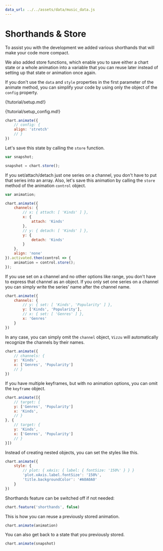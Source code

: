 ```yaml
---
data_url: ../../assets/data/music_data.js
---
```


# Shorthands & Store

To assist you with the development we added various shorthands that will make
your code more compact.

We also added store functions, which enable you to save either a chart state or
a whole animation into a variable that you can reuse later instead of setting up
that state or animation once again.

If you don't use the `data` and `style` properties in the first parameter of the
animate method, you can simplify your code by using only the object of the
`config` property.

<div id="tutorial_01"></div>

{!tutorial/setup.md!}

{!tutorial/setup_config.md!}


```javascript
chart.animate({
    // config: {
    align: 'stretch'
    // }
})
```

Let's save this state by calling the `store` function.

<div id="tutorial_02"></div>

```javascript
var snapshot;

snapshot = chart.store();
```

If you set/attach/detach just one series on a channel, you don't have to put
that series into an array. Also, let's save this animation by calling the
`store` method of the animation `control` object.

<div id="tutorial_03"></div>

```javascript
var animation;

chart.animate({
    channels: {
        // x: { attach: [ 'Kinds' ] },
        x: {
            attach: 'Kinds'
        },
        // y: { detach: [ 'Kinds' ] },
        y: {
            detach: 'Kinds'
        }
    },
    align: 'none'
}).activated.then(control => {
    animation = control.store();
});
```

If you use set on a channel and no other options like range, you don't have to
express that channel as an object. If you only set one series on a channel you
can simply write the series' name after the channel name.

<div id="tutorial_04"></div>

```javascript
chart.animate({
    channels: {
        // y: { set: [ 'Kinds', 'Popularity' ] },
        y: ['Kinds', 'Popularity'],
        // x: { set: [ 'Genres' ] },
        x: 'Genres'
    }
})
```

In any case, you can simply omit the `channel` object, `Vizzu` will
automatically recognize the channels by their names.

<div id="tutorial_05"></div>

```javascript
chart.animate({
    // channels: {
    y: 'Kinds',
    x: ['Genres', 'Popularity']
    // }
})
```

If you have multiple keyframes, but with no animation options, you can omit the
`keyframe` object.

<div id="tutorial_06"></div>

```javascript
chart.animate([{
    // target: {
    y: ['Genres', 'Popularity']
    x: 'Kinds',
    // }
}, {
    // target: {
    y: 'Kinds',
    x: ['Genres', 'Popularity']
    // }
}])
```

Instead of creating nested objects, you can set the styles like this.

<div id="tutorial_07"></div>

```javascript
chart.animate({
    style: {
        // plot: { xAxis: { label: { fontSize: '150%' } } }
        'plot.xAxis.label.fontSize': '150%',
        'title.backgroundColor': '#A0A0A0'
    }
})
```

Shorthands feature can be switched off if not needed:

```javascript
chart.feature('shorthands', false)
```

This is how you can reuse a previously stored animation.

<div id="tutorial_08"></div>

```javascript
chart.animate(animation)
```

You can also get back to a state that you previously stored.

<div id="tutorial_09"></div>

```javascript
chart.animate(snapshot)
```

<script src="../shorthands_store.js"></script>
